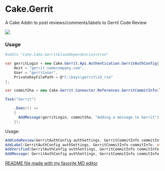 # Cake.Gerrit
A Cake Addin to post reviews/comments/labels to Gerrit Code Review

![](https://github.com/rhtnr/Cake.Gerrit/workflows/Test%20Build%20Publish%20Push/badge.svg)


### Usage

```powershell
#addin "Cake.Cake.Gerrit&loaddependencies=true"
```

```cs
var gerritLogin = new Cake.Gerrit.Api.Authentication.GerritAuthConfig{
	Host = "gerrit.somecompany.com",
	User = "gerrituser",
	PrivateKeyFilePath = @"C:\keys\gerrit\id_rsa"
};

var commitSha = new Cake.Gerrit.Connector.References.GerritCommitInfo(lastCommit.Sha);

Task("Gerrit")

    .Does(() => 
    {
      AddMessage(gerritLogin, commitSha, "Adding a message to Gerrit");
    });
```
Usage:
```cs
AddCodeReview(GerritAuthConfig authSettings, GerritCommitInfo commitInfo, int n)
AddLabel(GerritAuthConfig authSettings, GerritCommitInfo commitInfo, string label, int n)
AddVerified(GerritAuthConfig authSettings, GerritCommitInfo commitInfo, int n)
AddMessage( GerritAuthConfig authSettings, GerritCommitInfo commitInfo, string message)
```


[README file made with my favorite MD editor](https://dillinger.io/)
